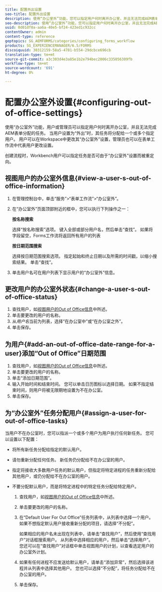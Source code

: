 ```yaml
---
title: 配置外出设置
seo-title: 配置外出设置
description: 使用“办公室外”功能，您可以指定用户何时离开办公室，并且无法完成AEM表单分配的任务。
seo-description: 使用“办公室外”功能，您可以指定用户何时离开办公室，并且无法完成AEM表单分配的任务。
uuid: 0d01df0a-aa6a-40e5-bf24-423ed1c932cc
contentOwner: admin
content-type: reference
geptopics: SG_AEMFORMS/categories/configuring_forms_workflow
products: SG_EXPERIENCEMANAGER/6.5/FORMS
discoiquuid: 30312159-58a5-4781-b554-29dcbce696cb
translation-type: tm+mt
source-git-commit: a3c303d4e3a85e1b2e794bec2006c335056309fb
workflow-type: tm+mt
source-wordcount: '691'
ht-degree: 0%

---
```



# 配置办公室外设置{#configuring-out-of-office-settings}

使用“办公室外”功能，用户或管理员可以指定用户何时离开办公室，并且无法完成AEM表单分配的任务。 当用户设置为“外出”时，其任务将分配给一个或多个指定用户。 用户可以在Workspace中更改其“办公室外”设置，管理员也可以在表单工作流中代表用户更改设置。

创建流程时，Workbench用户可以指定任务是否可由于“办公室外”设置而被重定向。

## 视图用户的办公室外信息{#view-a-user-s-out-of-office-information}

1. 在管理控制台中，单击“服务”>“表单工作流”>“办公室外”。
1. 在“办公室外”页面顶部附近的框中，您可以执行下列操作之一：

   **按名称搜索**

   选择“按名称搜索”选项。 键入全部或部分用户名，然后单击“查找”。 如果将字段留空，Forms工作流将返回所有用户的列表

   **按日期范围搜索**

   选择按日期范围搜索选项。 指定起始和终止日期以及所需的时间戳，以缩小搜索结果。 单击“查找”。

1. 单击用户名可在用户列表下显示用户的“办公室外”信息。

## 更改用户的办公室外状态{#change-a-user-s-out-of-office-status}

1. 查找用户，如[视图用户的Out of Office信息](configuring-out-office-settings.md#view-a-user-s-out-of-office-information)中所述。
1. 单击要更改的用户的名称。
1. 从&#x200B;*用户名*&#x200B;当前为列表，选择“在办公室中”或“在办公室之外”。
1. 单击保存。

## 为用户{#add-an-out-of-office-date-range-for-a-user}添加“Out of Office”日期范围

1. 查找用户，如[视图用户的Out of Office信息](configuring-out-office-settings.md#view-a-user-s-out-of-office-information)中所述。
1. 单击要更改的用户的名称。
1. 单击“添加日期范围”。
1. 输入开始时间和结束时间。 您可以单击日历图标以选择日期。 如果不指定结束时间，则用户将被无限期地设置为不在办公室。
1. 单击保存。

## 为“办公室外”任务分配用户{#assign-a-user-for-out-of-office-tasks}

当用户不在办公室时，您可以指派一个或多个用户为用户执行任何新任务。 您可以设置以下配置：

* 将所有新任务分配给指定的默认用户。
* 请勿重新分配任何任务。 新任务仍分配给不在办公室的用户。
* 指定将接收大多数用户任务的默认用户，但指定将特定进程的任务重新分配给其他用户，或仍分配给不在办公室的用户。
* 不要分配默认用户，而是将特定进程中的特定任务分配给特定用户。

   1. 查找用户，如[视图用户的Out of Office信息](configuring-out-office-settings.md#view-a-user-s-out-of-office-information)中所述。
   1. 单击要更改的用户的名称。
   1. 在“Default User For Out Office”任务列表中，从列表中选择一个用户。 如果不想指定默认用户接收重新分配的项目，请选择“不分配”。

      如果相应的用户名未出现在列表中，请单击“查找用户”，然后使用“查找用户”对话框搜索用户。 从列表中选择相应的用户，然后单击“选择用户”。 您还可以在“查找用户”对话框中单击视图用户的计划，以查看选定用户的办公室外计划。

   1. 如果有任何进程不应发送给默认用户，请单击“添加异常”，然后选择该进程并从列表中选择其他用户。 您也可以选择“不分配”，将任务分配给不在办公室的用户。
   1. 单击保存。

